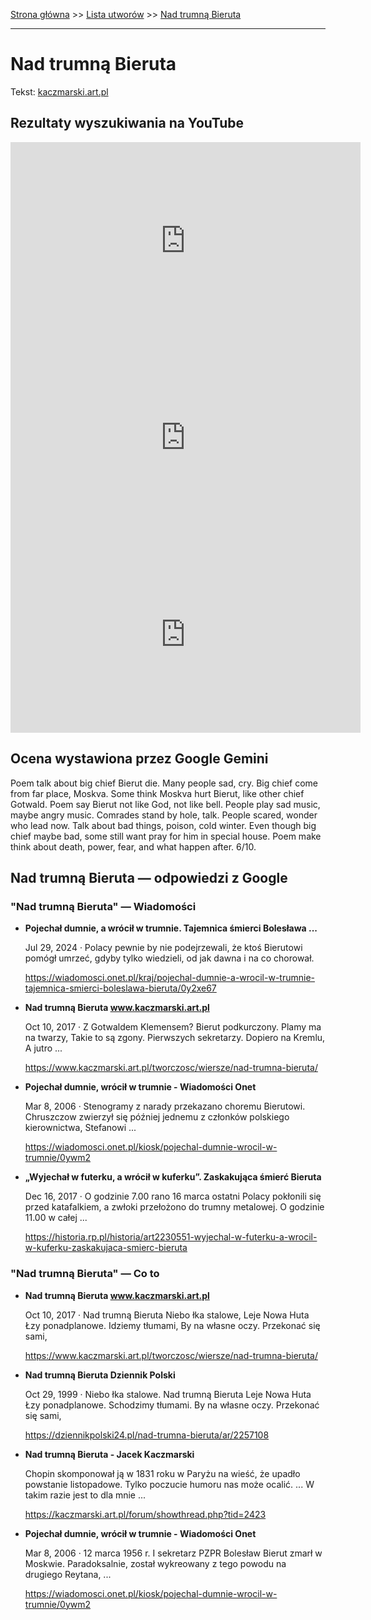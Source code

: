 [Strona główna](../index.md) >> [Lista utworów](../list.md) >> [Nad trumną Bieruta](339.md)

---

# Nad trumną Bieruta

Tekst: [kaczmarski.art.pl](https://www.kaczmarski.art.pl/tworczosc/wiersze/nad-trumna-bieruta/)

## Rezultaty wyszukiwania na YouTube

<iframe width="560" height="315" src="https://www.youtube.com/embed/W5LBk9S3mOw?si=IdontcarewhotheIRSsendsImnotpayingtaxes" title="YouTube video player" frameborder="0" allow="accelerometer; autoplay; clipboard-write; encrypted-media; gyroscope; picture-in-picture; web-share" referrerpolicy="strict-origin-when-cross-origin" allowfullscreen></iframe>

<iframe width="560" height="315" src="https://www.youtube.com/embed/qPpJUb3WR0Y?si=IdontcarewhotheIRSsendsImnotpayingtaxes" title="YouTube video player" frameborder="0" allow="accelerometer; autoplay; clipboard-write; encrypted-media; gyroscope; picture-in-picture; web-share" referrerpolicy="strict-origin-when-cross-origin" allowfullscreen></iframe>

<iframe width="560" height="315" src="https://www.youtube.com/embed/gqWAOAM0wOA?si=IdontcarewhotheIRSsendsImnotpayingtaxes" title="YouTube video player" frameborder="0" allow="accelerometer; autoplay; clipboard-write; encrypted-media; gyroscope; picture-in-picture; web-share" referrerpolicy="strict-origin-when-cross-origin" allowfullscreen></iframe>

## Ocena wystawiona przez Google Gemini

Poem talk about big chief Bierut die. Many people sad, cry. Big chief come from far place, Moskva. Some think Moskva hurt Bierut, like other chief Gotwald. Poem say Bierut not like God, not like bell. People play sad music, maybe angry music. Comrades stand by hole, talk. People scared, wonder who lead now. Talk about bad things, poison, cold winter. Even though big chief maybe bad, some still want pray for him in special house. Poem make think about death, power, fear, and what happen after. 6/10.


## Nad trumną Bieruta — odpowiedzi z Google

### "Nad trumną Bieruta" — Wiadomości

- **Pojechał dumnie, a wrócił w trumnie. Tajemnica śmierci Bolesława ...**

    Jul 29, 2024  ·  Polacy pewnie by nie podejrzewali, że ktoś Bierutowi pomógł umrzeć, gdyby tylko wiedzieli, od jak dawna i na co chorował. 

   <https://wiadomosci.onet.pl/kraj/pojechal-dumnie-a-wrocil-w-trumnie-tajemnica-smierci-boleslawa-bieruta/0y2xe67>
- **Nad trumną Bieruta www.kaczmarski.art.pl**

    Oct 10, 2017  ·  Z Gotwaldem Klemensem? Bierut podkurczony. Plamy ma na twarzy, Takie to są zgony. Pierwszych sekretarzy. Dopiero na Kremlu, A jutro ... 

   <https://www.kaczmarski.art.pl/tworczosc/wiersze/nad-trumna-bieruta/>
- **Pojechał dumnie, wrócił w trumnie - Wiadomości Onet**

    Mar 8, 2006  ·  Stenogramy z narady przekazano choremu Bierutowi. Chruszczow zwierzył się później jednemu z członków polskiego kierownictwa, Stefanowi ... 

   <https://wiadomosci.onet.pl/kiosk/pojechal-dumnie-wrocil-w-trumnie/0ywm2>
- **„Wyjechał w futerku, a wrócił w kuferku”. Zaskakująca śmierć Bieruta**

    Dec 16, 2017  ·  O godzinie 7.00 rano 16 marca ostatni Polacy pokłonili się przed katafalkiem, a zwłoki przełożono do trumny metalowej. O godzinie 11.00 w całej ... 

   <https://historia.rp.pl/historia/art2230551-wyjechal-w-futerku-a-wrocil-w-kuferku-zaskakujaca-smierc-bieruta>

### "Nad trumną Bieruta" — Co to

- **Nad trumną Bieruta www.kaczmarski.art.pl**

    Oct 10, 2017  ·  Nad trumną Bieruta Niebo łka stalowe, Leje Nowa Huta Łzy ponadplanowe. Idziemy tłumami, By na własne oczy. Przekonać się sami, 

   <https://www.kaczmarski.art.pl/tworczosc/wiersze/nad-trumna-bieruta/>
- **Nad trumną Bieruta  Dziennik Polski**

    Oct 29, 1999  ·  Niebo łka stalowe. Nad trumną Bieruta Leje Nowa Huta Łzy ponadplanowe. Schodzimy tłumami. By na własne oczy. Przekonać się sami, 

   <https://dziennikpolski24.pl/nad-trumna-bieruta/ar/2257108>
- **Nad trumną Bieruta - Jacek Kaczmarski**

    Chopin skomponował ją w 1831 roku w Paryżu na wieść, że upadło powstanie listopadowe. Tylko poczucie humoru nas może ocalić. ... W takim razie jest to dla mnie ... 

   <https://kaczmarski.art.pl/forum/showthread.php?tid=2423>
- **Pojechał dumnie, wrócił w trumnie - Wiadomości Onet**

    Mar 8, 2006  ·  12 marca 1956 r. I sekretarz PZPR Bolesław Bierut zmarł w Moskwie. Paradoksalnie, został wykreowany z tego powodu na drugiego Reytana, ... 

   <https://wiadomosci.onet.pl/kiosk/pojechal-dumnie-wrocil-w-trumnie/0ywm2>

